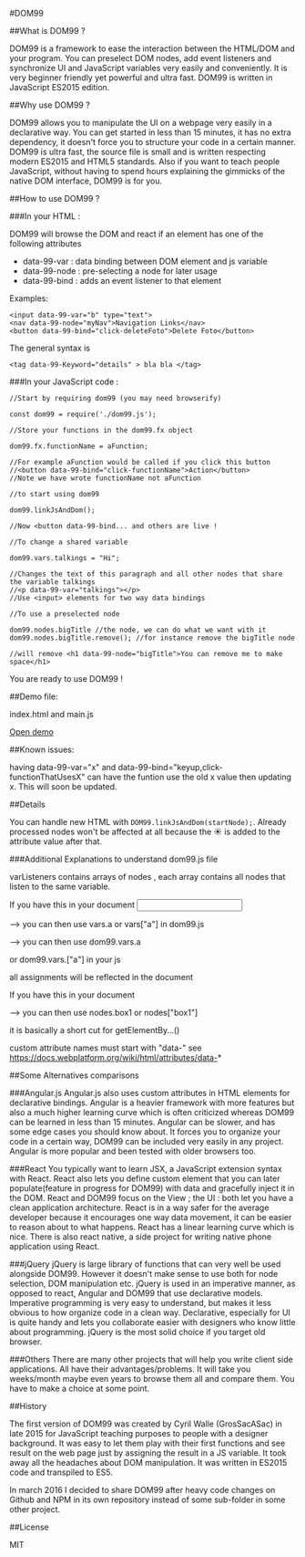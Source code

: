 #DOM99

##What is DOM99 ?

DOM99 is a framework to ease the interaction between the HTML/DOM and your program. You can preselect DOM nodes, add event listeners and synchronize UI and JavaScript variables very easily and conveniently. It is very beginner friendly yet powerful and ultra fast. DOM99 is written in JavaScript ES2015 edition. 

##Why use DOM99 ?

DOM99 allows you to manipulate the UI on a webpage very easily in a declarative way. You can get started in less than 15 minutes, it has no extra dependency, it doesn't force you to structure your code in a certain manner. DOM99 is ultra fast, the source file is small and is written respecting modern ES2015 and HTML5 standards. Also if you want to teach people JavaScript, without having to spend hours explaining the gimmicks of the native DOM interface, DOM99 is for you.


##How to use DOM99 ?

###In your HTML :

DOM99 will browse the DOM and react if an element has one of the following attributes

* data-99-var :  data binding between DOM element and js variable
* data-99-node : pre-selecting a node for later usage
* data-99-bind : adds an event listener to that element

Examples:

    <input data-99-var="b" type="text">
    <nav data-99-node="myNav">Navigation Links</nav>
    <button data-99-bind="click-deleteFoto">Delete Foto</button>
            
The general syntax is 

`<tag data-99-Keyword="details" > bla bla </tag>`

###In your JavaScript code :

    //Start by requiring dom99 (you may need browserify)

    const dom99 = require('./dom99.js');

    //Store your functions in the dom99.fx object

    dom99.fx.functionName = aFunction;

    //For example aFunction would be called if you click this button
    //<button data-99-bind="click-functionName">Action</button>
    //Note we have wrote functionName not aFunction

    //to start using dom99

    dom99.linkJsAndDom(); 

    //Now <button data-99-bind... and others are live !

    //To change a shared variable

    dom99.vars.talkings = "Hi";

    //Changes the text of this paragraph and all other nodes that share the variable talkings
    //<p data-99-var="talkings"></p>
    //Use <input> elements for two way data bindings

    //To use a preselected node

    dom99.nodes.bigTitle //the node, we can do what we want with it
    dom99.nodes.bigTitle.remove(); //for instance remove the bigTitle node

    //will remove <h1 data-99-node="bigTitle">You can remove me to make space</h1>

You are ready to use DOM99 ! 
    
##Demo file:

index.html and main.js

[Open demo](http://rawgit.com/GrosSacASac/DOM99/master/index.html)

##Known issues:

having data-99-var="x" and data-99-bind="keyup,click-functionThatUsesX" can have the funtion use the old x value then updating x. This will soon be updated.

##Details

You can handle new HTML with `DOM99.linkJsAndDom(startNode);`. Already processed nodes won't be affected at all because the ☀ is added to the attribute value after that.

###Additional Explanations to understand dom99.js file

varListeners contains arrays of nodes , each array contains all nodes
that listen to the same variable. 

If you have this in your document <input data-99-var="a">

--> you can then use vars.a or vars["a"] in dom99.js

--> you can then use dom99.vars.a

or dom99.vars.["a"] in your js
    
    
all assignments will be reflected in the document


If you have this in your document <div data-99-node="box1"></div>


--> you can then use nodes.box1 or nodes["box1"]


it is basically a short cut for getElementBy...()
  



custom attribute names must start with "data-" see
https://docs.webplatform.org/wiki/html/attributes/data-*

##Some Alternatives comparisons

###Angular.js
Angular.js also uses custom attributes in HTML elements for declarative bindings. Angular is a heavier framework with more features but also a much higher learning curve which is often criticized whereas DOM99 can be learned in less than 15 minutes. Angular can be slower, and has some edge cases you should know about. It forces you to organize your code in a certain way, DOM99 can be included very easily in any project. Angular is more popular and been tested with older browsers too.

###React
You typically want to learn JSX, a JavaScript extension syntax with React. React also lets you define custom element that you can later populate(feature in progress for DOM99) with data and gracefully inject it in the DOM. React and DOM99 focus on the View ; the UI : both let you have a clean application architecture. React is in a way safer for the average developer because it encourages one way data movement, it can be easier to reason about to what happens. React has a linear learning curve which is nice. There is also react native, a side project for writing native phone application using React.

###jQuery
jQuery is large library of functions that can very well be used alongside DOM99. However it doesn't make sense to use both for node selection, DOM manipulation etc. jQuery is used in an imperative manner, as opposed to react, Angular and DOM99 that use declarative models. Imperative programming is very easy to understand, but makes it less obvious to how organize code in a clean way. Declarative, especially for UI is quite handy and lets you collaborate easier with designers who know little about programming. jQuery is the most solid choice if you target old browser.

###Others
There are many other projects that will help you write client side applications. All have their advantages/problems. It will take you weeks/month maybe even years to browse them all and compare them. You have to make a choice at some point.

##History

The first version of DOM99 was created by Cyril Walle (GrosSacASac) in late 2015 for JavaScript teaching purposes to people with a designer background. It was easy to let them play with their first functions and see result on the web page just by assigning the result in a JS variable. It took away all the headaches about DOM manipulation. It was written in ES2015 code and transpiled to ES5.

In march 2016 I decided to share DOM99 after heavy code changes on Github and NPM in its own repository instead of some sub-folder in some other project.

##License

MIT
